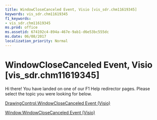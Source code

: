 ```yaml
---
title: WindowCloseCanceled Event, Visio [vis_sdr.chm11619345]
keywords: vis_sdr.chm11619345
f1_keywords:
- vis_sdr.chm11619345
ms.prod: office
ms.assetid: 674192c4-894a-467e-9ab1-d6e53bc555dc
ms.date: 06/08/2017
localization_priority: Normal
---
```



# WindowCloseCanceled Event, Visio [vis_sdr.chm11619345]

Hi there! You have landed on one of our F1 Help redirector pages. Please select the topic you were looking for below.

[DrawingControl.WindowCloseCanceled Event (Visio)](http://msdn.microsoft.com/library/39a68cc4-81af-0d8b-4cfc-5a0fdd3b6902%28Office.15%29.aspx)

[Window.WindowCloseCanceled Event (Visio)](http://msdn.microsoft.com/library/bef37fff-5c47-9a61-4b84-ee87912d6478%28Office.15%29.aspx)


